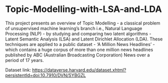 # Topic-Modelling-with-LSA-and-LDA
This project presents an overview of Topic Modelling - a classical problem of unsupervised machine learning’s branch i.e., Natural Language Processing (NLP) - by studying and comparing two latent algorithms - Latent Semantic Analysis (LSA) and Latent Dirichlet Allocation (LDA). These techniques are applied to a public dataset - ‘A Million News Headlines’ - which contains a huge corpus of more than one million news headlines published by ABC (Australian Broadcasting Corporation) News over a period of 17 years. 


Dataset link: https://dataverse.harvard.edu/dataset.xhtml?persistentId=doi:10.7910/DVN/SYBGZL
